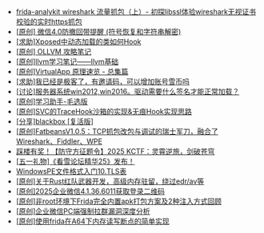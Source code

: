 + [frida-analykit   wireshark 流量抓包（上）- 初探libssl体验wireshark无视证书校验的实时https抓包](https://bbs.kanxue.com/thread-286510.htm)
+ [[原创] 微信4.0防撤回带提醒 (符号恢复和字符串解密)](https://bbs.kanxue.com/thread-286611.htm)
+ [[求助]Xposed中动态加载的类如何Hook](https://bbs.kanxue.com/thread-286730.htm)
+ [[原创] OLLVM 攻略笔记](https://bbs.kanxue.com/thread-286256.htm)
+ [[原创]llvm学习笔记——llvm基础](https://bbs.kanxue.com/thread-279624.htm)
+ [[原创]VirtualApp 原理速览 - 总集篇](https://bbs.kanxue.com/thread-286728.htm)
+ [[求助]我已经是极客了，有邀请码，可以增加账号雪币吗](https://bbs.kanxue.com/thread-286729.htm)
+ [[讨论]服务器系统win2012,win2016。驱动需要什么签名才能正常加载？](https://bbs.kanxue.com/thread-286691.htm)
+ [[原创]学习助手-毛选版](https://bbs.kanxue.com/thread-286727.htm)
+ [[原创]SVC的TraceHook沙箱的实现&无痕Hook实现思路](https://bbs.kanxue.com/thread-273160.htm)
+ [[分享]blackbox [复活版]](https://bbs.kanxue.com/thread-286308.htm)
+ [[原创]FatbeansV1.0.5：TCP抓包改包与调试的瑞士军刀，融合了Wireshark、Fiddler、WPE](https://bbs.kanxue.com/thread-284571.htm)
+ [踩楼有奖！【防守方征题令】2025 KCTF：灵霄逆旅，剑破苍穹](https://bbs.kanxue.com/thread-286311.htm)
+ [[五一礼物]《看雪论坛精华25》发布！](https://bbs.kanxue.com/thread-286713.htm)
+ [WindowsPE文件格式入门10.TLS表](https://bbs.kanxue.com/thread-286699.htm)
+ [[原创]关于Rust红队武器开发，高级内存驻留，绕过edr/av等](https://bbs.kanxue.com/thread-286302.htm)
+ [[原创]2025企业微信4.1.36.6011获取登录二维码](https://bbs.kanxue.com/thread-286468.htm)
+ [[原创]非root环境下Frida完全内置apk打包方案及2种注入方式回顾](https://bbs.kanxue.com/thread-284482.htm)
+ [[原创]企业微信PC端强制拉群漏洞深度分析](https://bbs.kanxue.com/thread-286616.htm)
+ [[原创]使用frida在A64下内存读写断点的简单实现](https://bbs.kanxue.com/thread-278867.htm)
